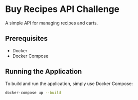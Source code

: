 # Buy Recipes API Challenge

A simple API for managing recipes and carts.

## Prerequisites

- Docker
- Docker Compose

## Running the Application

To build and run the application, simply use Docker Compose:

```bash
docker-compose up --build